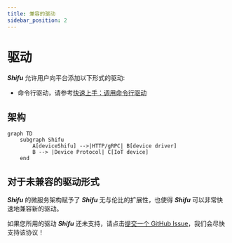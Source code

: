 ```yaml
---
title: 兼容的驱动
sidebar_position: 2
---
```


# 驱动

***Shifu*** 允许用户向平台添加以下形式的驱动:

- 命令行驱动，请参考[快速上手：调用命令行驱动](concepts/advanced-features/remote-driver-execution.md)

## 架构

```mermaid
graph TD
    subgraph Shifu
        A[deviceShifu] -->|HTTP/gRPC| B[device driver]
        B --> |Device Protocol| C[IoT device]
    end
```

## 对于未兼容的驱动形式

***Shifu*** 的微服务架构赋予了 ***Shifu*** 无与伦比的扩展性，也使得 ***Shifu*** 可以非常快速地兼容新的驱动。

如果您所用的驱动 ***Shifu*** 还未支持，请点击[提交一个 GitHub Issue](https://github.com/Edgenesis/shifu/issue/new)，我们会尽快支持该协议！
